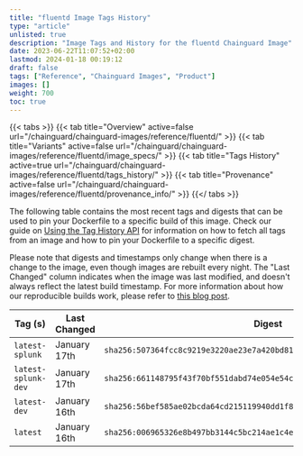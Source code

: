 ```yaml
---
title: "fluentd Image Tags History"
type: "article"
unlisted: true
description: "Image Tags and History for the fluentd Chainguard Image"
date: 2023-06-22T11:07:52+02:00
lastmod: 2024-01-18 00:19:12
draft: false
tags: ["Reference", "Chainguard Images", "Product"]
images: []
weight: 700
toc: true
---
```


{{< tabs >}}
{{< tab title="Overview" active=false url="/chainguard/chainguard-images/reference/fluentd/" >}}
{{< tab title="Variants" active=false url="/chainguard/chainguard-images/reference/fluentd/image_specs/" >}}
{{< tab title="Tags History" active=true url="/chainguard/chainguard-images/reference/fluentd/tags_history/" >}}
{{< tab title="Provenance" active=false url="/chainguard/chainguard-images/reference/fluentd/provenance_info/" >}}
{{</ tabs >}}

The following table contains the most recent tags and digests that can be used to pin your Dockerfile to a specific build of this image. Check our guide on [Using the Tag History API](/chainguard/chainguard-images/using-the-tag-history-api/) for information on how to fetch all tags from an image and how to pin your Dockerfile to a specific digest.

Please note that digests and timestamps only change when there is a change to the image, even though images are rebuilt every night. The "Last Changed" column indicates when the image was last modified, and doesn't always reflect the latest build timestamp. For more information about how our reproducible builds work, please refer to [this blog post](https://www.chainguard.dev/unchained/reproducing-chainguards-reproducible-image-builds).

| Tag (s)              | Last Changed | Digest                                                                    |
|----------------------|--------------|---------------------------------------------------------------------------|
|  `latest-splunk`     | January 17th | `sha256:507364fcc8c9219e3220ae23e7a420bd814067a9f09fd1c766a4ff4adeb3a346` |
|  `latest-splunk-dev` | January 17th | `sha256:661148795f43f70bf551dabd74e054e54c43075200f9def0ff87c04f73c45105` |
|  `latest-dev`        | January 16th | `sha256:56bef585ae02bcda64cd215119940dd1f8394f2738f4196790c2557696618842` |
|  `latest`            | January 16th | `sha256:006965326e8b497bb3144c5bc214ae1c4e4254028c6d03f8e1b566814c772d9d` |

